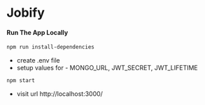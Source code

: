 # Jobify

#### Run The App Locally

```sh
npm run install-dependencies
```

- create  .env file 
- setup values for - MONGO_URL, JWT_SECRET, JWT_LIFETIME

```sh
npm start
```

- visit url http://localhost:3000/


